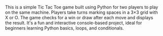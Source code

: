 This is a simple Tic Tac Toe game built using Python for two players to play on the same machine. Players take turns marking spaces in a 3×3 grid with X or O. The game checks for a win or draw after each move and displays the result. It's a fun and interactive console-based project, ideal for beginners learning Python basics, loops, and conditionals.
